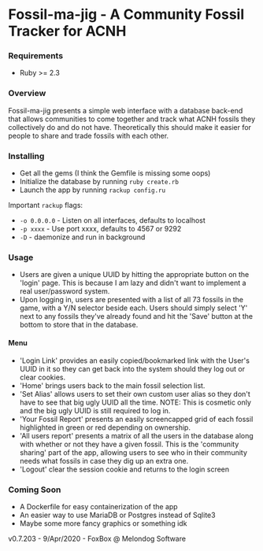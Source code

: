 # Fossil-ma-jig - A Community Fossil Tracker for ACNH

### Requirements

* Ruby >= 2.3

### Overview

Fossil-ma-jig presents a simple web interface with a database back-end that 
allows communities to come together and track what ACNH fossils they collectively
do and do not have.  Theoretically this should make it easier for people to 
share and trade fossils with each other.


### Installing

*  Get all the gems (I think the Gemfile is missing some oops)
*  Initialize the database by running `ruby create.rb`
*  Launch the app by running `rackup config.ru`

Important `rackup` flags:

* `-o 0.0.0.0` - Listen on all interfaces, defaults to localhost
* `-p xxxx` - Use port xxxx, defaults to 4567 or 9292
* `-D` - daemonize and run in background


### Usage

* Users are given a unique UUID by hitting the appropriate button on the 'login' page.  This is because I am lazy and didn't want to implement a real user/password system.
* Upon logging in, users are presented with a list of all 73 fossils in the game, with a Y/N selector beside each.  Users should simply select 'Y' next to any fossils they've already found and hit the 'Save' button at the bottom to store that in the database.

#### Menu

* 'Login Link' provides an easily copied/bookmarked link with the User's UUID in it so they can get back into the system should they log out or clear cookies.
* 'Home' brings users back to the main fossil selection list.
* 'Set Alias' allows users to set their own custom user alias so they don't have to see that big ugly UUID all the time.  NOTE: This is cosmetic only and the big ugly UUID is still required to log in.
* 'Your Fossil Report' presents an easily screencapped grid of each fossil highlighted in green or red depending on ownership.
* 'All users report' presents a matrix of all the users in the database along with whether or not they have a given fossil.  This is the 'community sharing' part of the app, allowing users to see who in their community needs what fossils in case they dig up an extra one.
* 'Logout' clear the session cookie and returns to the login screen


### Coming Soon

* A Dockerfile for easy containerization of the app
* An easier way to use MariaDB or Postgres instead of Sqlite3
* Maybe some more fancy graphics or something idk


v0.7.203 - 9/Apr/2020 - FoxBox @ Melondog Software
